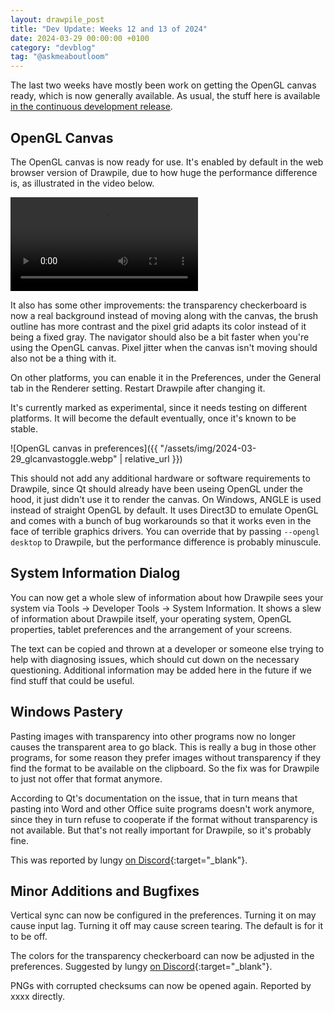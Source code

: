 ```yaml
---
layout: drawpile_post
title: "Dev Update: Weeks 12 and 13 of 2024"
date: 2024-03-29 00:00:00 +0100
category: "devblog"
tag: "@askmeaboutloom"
---
```


The last two weeks have mostly been work on getting the OpenGL canvas ready, which is now generally available. As usual, the stuff here is available [in the continuous development release](https://github.com/drawpile/Drawpile/releases/tag/continuous).

## OpenGL Canvas

The OpenGL canvas is now ready for use. It's enabled by default in the web browser version of Drawpile, due to how huge the performance difference is, as illustrated in the video below.

<video controls>
  <source src="{{ "/assets/vid/2024-03-29_glcanvas.mp4" | relative_url }}" type="video/mp4"/>
</video>

It also has some other improvements: the transparency checkerboard is now a real background instead of moving along with the canvas, the brush outline has more contrast and the pixel grid adapts its color instead of it being a fixed gray. The navigator should also be a bit faster when you're using the OpenGL canvas. Pixel jitter when the canvas isn't moving should also not be a thing with it.

On other platforms, you can enable it in the Preferences, under the General tab in the Renderer setting. Restart Drawpile after changing it.

It's currently marked as experimental, since it needs testing on different platforms. It will become the default eventually, once it's known to be stable.

![OpenGL canvas in preferences]({{ "/assets/img/2024-03-29_glcanvastoggle.webp" | relative_url }})

This should not add any additional hardware or software requirements to Drawpile, since Qt should already have been useing OpenGL under the hood, it just didn't use it to render the canvas. On Windows, ANGLE is used instead of straight OpenGL by default. It uses Direct3D to emulate OpenGL and comes with a bunch of bug workarounds so that it works even in the face of terrible graphics drivers. You can override that by passing `--opengl desktop` to Drawpile, but the performance difference is probably minuscule.

## System Information Dialog

You can now get a whole slew of information about how Drawpile sees your system via Tools → Developer Tools → System Information. It shows a slew of information about Drawpile itself, your operating system, OpenGL properties, tablet preferences and the arrangement of your screens.

The text can be copied and thrown at a developer or someone else trying to help with diagnosing issues, which should cut down on the necessary questioning. Additional information may be added here in the future if we find stuff that could be useful.

## Windows Pastery

Pasting images with transparency into other programs now no longer causes the transparent area to go black. This is really a bug in those other programs, for some reason they prefer images without transparency if they find the format to be available on the clipboard. So the fix was for Drawpile to just not offer that format anymore.

According to Qt's documentation on the issue, that in turn means that pasting into Word and other Office suite programs doesn't work anymore, since they in turn refuse to cooperate if the format without transparency is not available. But that's not really important for Drawpile, so it's probably fine.

This was reported by lungy [on Discord](https://drawpile.net/discord/){:target="_blank"}.

## Minor Additions and Bugfixes

Vertical sync can now be configured in the preferences. Turning it on may cause input lag. Turning it off may cause screen tearing. The default is for it to be off.

The colors for the transparency checkerboard can now be adjusted in the preferences. Suggested by lungy [on Discord](https://drawpile.net/discord/){:target="_blank"}.

PNGs with corrupted checksums can now be opened again. Reported by xxxx directly.
